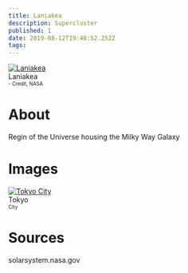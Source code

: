 ```yaml
---
title: Laniakea
description: Supercluster
published: 1
date: 2019-08-12T19:48:52.252Z
tags: 
---
```


<div class="header">
	<a target="_blank" href="/uploads/supercluster/laniakea.png">
<img src="/uploads/supercluster/laniakea.png" alt="Laniakea"/>
</a>
	<div class="hdesc">Laniakea<br><font size="1">- Credit, NASA</font></div>
</div>

# About
Regin of the Universe housing the Milky Way Galaxy


# Images
<link rel="stylesheet" href="/uploads/css/core.css">

<div class="gallery">
	<a target="_blank" href="/uploads/planets/earth/tokyo.jpg">
<img src="/uploads/planets/earth/tokyo.jpg" alt="Tokyo City"/>
</a>
	<div class="desc">Tokyo<br><font size="1">City</font></div>
</div>




# Sources
solarsystem.nasa.gov